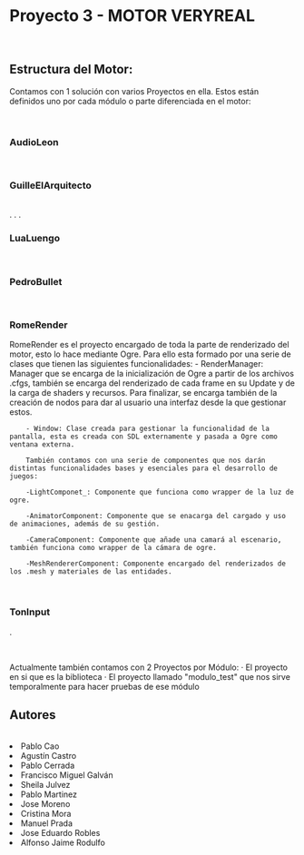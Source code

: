 # Proyecto 3 - MOTOR VERYREAL
<br>

## Estructura del Motor:
Contamos con 1 solución con varios Proyectos en ella. Estos están definidos uno por cada módulo o parte diferenciada en el motor:

<br>

### AudioLeon
<br>



### GuilleElArquitecto
<br>
.
.
.


### LuaLuengo
<br>


### PedroBullet
<br>


### RomeRender
RomeRender es el proyecto encargado de toda la parte de renderizado del motor, esto lo hace mediante Ogre. Para ello esta formado por una serie de clases que tienen las siguientes
funcionalidades:
        - RenderManager: Manager que se encarga de la inicialización de Ogre a partir de los archivos .cfgs, también se encarga del renderizado de cada frame en su Update y de la carga de
        shaders y recursos. Para finalizar, se encarga también de la creación de nodos para dar al usuario una interfaz desde la que gestionar estos.

        - Window: Clase creada para gestionar la funcionalidad de la pantalla, esta es creada con SDL externamente y pasada a Ogre como ventana externa.

        También contamos con una serie de componentes que nos darán distintas funcionalidades bases y esenciales para el desarrollo de juegos:

        -LightComponet_: Componente que funciona como wrapper de la luz de ogre.

        -AnimatorComponent: Componente que se enacarga del cargado y uso de animaciones, además de su gestión.

        -CameraComponent: Componente que añade una camará al escenario, también funciona como wrapper de la cámara de ogre.

        -MeshRendererComponent: Componente encargado del renderizados de los .mesh y materiales de las entidades.


<br>



### TonInput <br>


.

<br>

Actualmente también contamos con 2 Proyectos por Módulo:
· El proyecto en si que es la biblioteca
· El proyecto llamado "modulo_test" que nos sirve temporalmente para hacer pruebas de ese módulo




## Autores
<br>
<li> Pablo Cao
<li> Agustín Castro
<li> Pablo Cerrada
<li> Francisco Miguel Galván
<li> Sheila Julvez
<li> Pablo Martinez
<li> Jose Moreno
<li> Cristina Mora
<li> Manuel Prada
<li> Jose Eduardo Robles
<li> Alfonso Jaime Rodulfo


